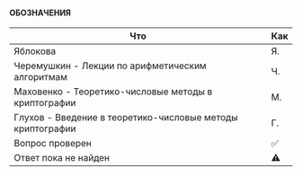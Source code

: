 #### ОБОЗНАЧЕНИЯ
| Что  | Как |
| ------------- | ------------- |
| Яблокова | Я. |
| Черемушкин - Лекции по арифметическим алгоритмам | Ч. |
| Маховенко - Теоретико-числовые методы в криптографии | М. |
| Глухов - Введение в теоретико-числовые методы криптографии | Г. |
| Вопрос проверен | :white_check_mark: |
| Ответ пока не найден | :warning: |
